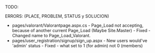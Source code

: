 TODO:

ERRORS: (PLACE, PROBLEM, STATUS y SOLUCION)
- pages/valorant/Valorantpage.aspx.cs - Page_Load not accepting, because of another current Page_Load (Maybe Site.Master) - Fixed - Changed name to Page_Load_Valorant.
- pages/user_registration/signup/sign_up.aspx - New users would've 'admin' status - Fixed - what set to 1 (for admin) not 0 (members)
